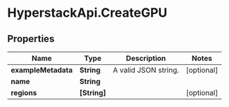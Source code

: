 # HyperstackApi.CreateGPU

## Properties

Name | Type | Description | Notes
------------ | ------------- | ------------- | -------------
**exampleMetadata** | **String** | A valid JSON string. | [optional] 
**name** | **String** |  | 
**regions** | **[String]** |  | [optional] 


